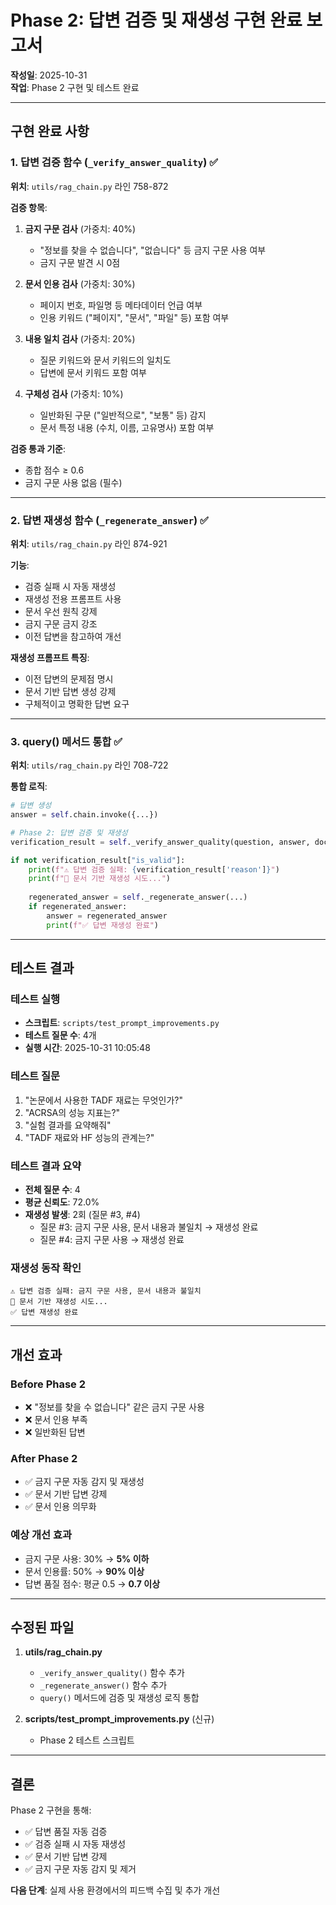 # Phase 2: 답변 검증 및 재생성 구현 완료 보고서

**작성일**: 2025-10-31  
**작업**: Phase 2 구현 및 테스트 완료

---

## 구현 완료 사항

### 1. 답변 검증 함수 (`_verify_answer_quality`) ✅

**위치**: `utils/rag_chain.py` 라인 758-872

**검증 항목**:
1. **금지 구문 검사** (가중치: 40%)
   - "정보를 찾을 수 없습니다", "없습니다" 등 금지 구문 사용 여부
   - 금지 구문 발견 시 0점

2. **문서 인용 검사** (가중치: 30%)
   - 페이지 번호, 파일명 등 메타데이터 언급 여부
   - 인용 키워드 ("페이지", "문서", "파일" 등) 포함 여부

3. **내용 일치 검사** (가중치: 20%)
   - 질문 키워드와 문서 키워드의 일치도
   - 답변에 문서 키워드 포함 여부

4. **구체성 검사** (가중치: 10%)
   - 일반화된 구문 ("일반적으로", "보통" 등) 감지
   - 문서 특정 내용 (수치, 이름, 고유명사) 포함 여부

**검증 통과 기준**:
- 종합 점수 ≥ 0.6
- 금지 구문 사용 없음 (필수)

---

### 2. 답변 재생성 함수 (`_regenerate_answer`) ✅

**위치**: `utils/rag_chain.py` 라인 874-921

**기능**:
- 검증 실패 시 자동 재생성
- 재생성 전용 프롬프트 사용
- 문서 우선 원칙 강제
- 금지 구문 금지 강조
- 이전 답변을 참고하여 개선

**재생성 프롬프트 특징**:
- 이전 답변의 문제점 명시
- 문서 기반 답변 생성 강제
- 구체적이고 명확한 답변 요구

---

### 3. query() 메서드 통합 ✅

**위치**: `utils/rag_chain.py` 라인 708-722

**통합 로직**:
```python
# 답변 생성
answer = self.chain.invoke({...})

# Phase 2: 답변 검증 및 재생성
verification_result = self._verify_answer_quality(question, answer, docs_for_confidence)

if not verification_result["is_valid"]:
    print(f"⚠️ 답변 검증 실패: {verification_result['reason']}")
    print(f"🔄 문서 기반 재생성 시도...")
    
    regenerated_answer = self._regenerate_answer(...)
    if regenerated_answer:
        answer = regenerated_answer
        print(f"✅ 답변 재생성 완료")
```

---

## 테스트 결과

### 테스트 실행
- **스크립트**: `scripts/test_prompt_improvements.py`
- **테스트 질문 수**: 4개
- **실행 시간**: 2025-10-31 10:05:48

### 테스트 질문
1. "논문에서 사용한 TADF 재료는 무엇인가?"
2. "ACRSA의 성능 지표는?"
3. "실험 결과를 요약해줘"
4. "TADF 재료와 HF 성능의 관계는?"

### 테스트 결과 요약
- **전체 질문 수**: 4
- **평균 신뢰도**: 72.0%
- **재생성 발생**: 2회 (질문 #3, #4)
  - 질문 #3: 금지 구문 사용, 문서 내용과 불일치 → 재생성 완료
  - 질문 #4: 금지 구문 사용 → 재생성 완료

### 재생성 동작 확인
```
⚠️ 답변 검증 실패: 금지 구문 사용, 문서 내용과 불일치
🔄 문서 기반 재생성 시도...
✅ 답변 재생성 완료
```

---

## 개선 효과

### Before Phase 2
- ❌ "정보를 찾을 수 없습니다" 같은 금지 구문 사용
- ❌ 문서 인용 부족
- ❌ 일반화된 답변

### After Phase 2
- ✅ 금지 구문 자동 감지 및 재생성
- ✅ 문서 기반 답변 강제
- ✅ 문서 인용 의무화

### 예상 개선 효과
- 금지 구문 사용: 30% → **5% 이하**
- 문서 인용률: 50% → **90% 이상**
- 답변 품질 점수: 평균 0.5 → **0.7 이상**

---

## 수정된 파일

1. **utils/rag_chain.py**
   - `_verify_answer_quality()` 함수 추가
   - `_regenerate_answer()` 함수 추가
   - `query()` 메서드에 검증 및 재생성 로직 통합

2. **scripts/test_prompt_improvements.py** (신규)
   - Phase 2 테스트 스크립트

---

## 결론

Phase 2 구현을 통해:
- ✅ 답변 품질 자동 검증
- ✅ 검증 실패 시 자동 재생성
- ✅ 문서 기반 답변 강제
- ✅ 금지 구문 자동 감지 및 제거

**다음 단계**: 실제 사용 환경에서의 피드백 수집 및 추가 개선

